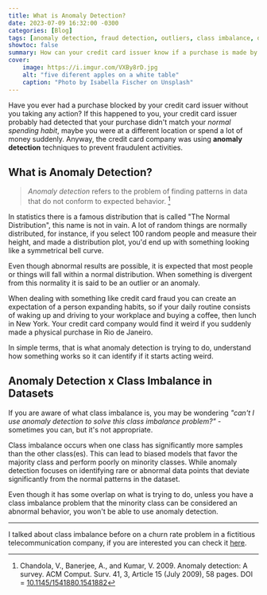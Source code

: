```yaml
---
title: What is Anomaly Detection?
date: 2023-07-09 16:32:00 -0300
categories: [Blog]
tags: [anomaly detection, fraud detection, outliers, class imbalance, data analysis, machine learning]
showtoc: false
summary: How can your credit card issuer know if a purchase is made by you or a cloned version of your credit card?
cover:
    image: https://i.imgur.com/VXBy8rD.jpg
    alt: "five diferent apples on a white table"
    caption: "Photo by Isabella Fischer on Unsplash"
---
```


Have you ever had a purchase blocked by your credit card issuer without you taking any action? If this happened to you, your credit card issuer probably had detected that your purchase didn't match your _normal spending habit_, maybe you were at a different location or spend a lot of money suddenly. Anyway, the credit card company was using **anomaly detection** techniques to prevent fraudulent activities.

## What is Anomaly Detection?

> _Anomaly detection_ refers to the problem of finding patterns in data that do not conform to expected behavior. [^1]

In statistics there is a famous distribution that is called "The Normal Distribution", this name is not in vain. A lot of random things are normally distributed, for instance, if you select 100 random people and measure their height, and made a distribution plot, you'd end up with something looking like a symmetrical bell curve.

Even though abnormal results are possible, it is expected that most people or things will fall within a normal distribution. When something is divergent from this normality it is said to be an outlier or an anomaly.

When dealing with something like credit card fraud you can create an expectation of a person expanding habits, so if your daily routine consists of waking up and driving to your workplace and buying a coffee, then lunch in New York. Your credit card company would find it weird if you suddenly made a physical purchase in Rio de Janeiro.

In simple terms, that is what anomaly detection is trying to do, understand how something works so it can identify if it starts acting weird.

## Anomaly Detection x Class Imbalance in Datasets

If you are aware of what class imbalance is, you may be wondering _"can't I use anomaly detection to solve this class imbalance problem?"_ - sometimes you can, but it's not appropriate.

Class imbalance occurs when one class has significantly more samples than the other class(es). This can lead to biased models that favor the majority class and perform poorly on minority classes. While anomaly detection focuses on identifying rare or abnormal data points that deviate significantly from the normal patterns in the dataset. 

Even though it has some overlap on what is trying to do, unless you have a class imbalance problem that the minority class can be considered an abnormal behavior, you won't be able to use anomaly detection.

---

I talked about class imbalance before on a churn rate problem in a fictitious telecommunication company, if you are interested you can check it [here](/post/2022-05-30-churn-rate-challenge/).

[^1]: Chandola, V., Banerjee, A., and Kumar, V. 2009. Anomaly detection: A survey. ACM Comput. Surv. 41, 3, Article 15 (July 2009), 58 pages. DOI = [10.1145/1541880.1541882](http://doi.acm.org/10.1145/1541880.1541882)